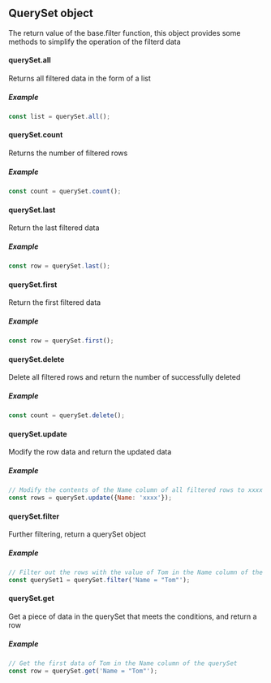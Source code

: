 ## QuerySet object

The return value of the base.filter function, this object provides some methods to simplify the operation of the filterd data

#### querySet.all

Returns all filtered data in the form of a list

##### Example

```javascript
const list = querySet.all();
```

#### querySet.count

Returns the number of filtered rows

##### Example

```javascript
const count = querySet.count();
```

#### querySet.last

Return the last filtered data

##### Example

```javascript
const row = querySet.last();
```

#### querySet.first

Return the first filtered data

##### Example

```javascript
const row = querySet.first();
```

#### querySet.delete

Delete all filtered rows and return the number of successfully deleted

##### Example

```javascript
const count = querySet.delete();
```

#### querySet.update

Modify the row data and return the updated data

##### Example

```javascript
// Modify the contents of the Name column of all filtered rows to xxxx
const rows = querySet.update({Name: 'xxxx'});
```

#### querySet.filter

Further filtering, return a querySet object

##### Example

```javascript
// Filter out the rows with the value of Tom in the Name column of the querySe
const querySet1 = querySet.filter('Name = "Tom"');
```

#### querySet.get

Get a piece of data in the querySet that meets the conditions, and return a row

##### Example

```javascript
// Get the first data of Tom in the Name column of the querySet
const row = querySet.get('Name = "Tom"');
```